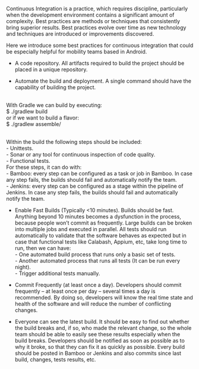 Continuous Integration is a practice, which requires discipline, particularly when the development environment contains a significant amount of complexity.  Best practices are methods or techniques that consistently bring superior results. Best practices evolve over time as new technology and techniques are introduced or improvements discovered.

Here we introduce some best practices for continuous integration that could be especially helpful for mobility teams based in Android.

- A code repository. All artifacts required to build the project should be placed in a unique repository.

- Automate the build and deployment. A single command should have the capability of building the project. 

<br/> With Gradle we can build by executing: 
<br/> $ ./gradlew build
<br/> or if we want to build a flavor:
<br/> $ ./gradlew assemble/<flavor/>

<br/> Within the build the following steps should be included:
<br/>	- Unittests.
<br/>	- Sonar or any tool for continuous inspection of code quality.
<br/>	- Functional tests.
<br/>	For these steps, it can do with:
<br/>	- Bamboo: every step can be configured as a task or job in Bamboo. In case any step fails, the builds should fail and automatically notify the team.
<br/>   - Jenkins: every step can be configured as a stage within the pipeline of Jenkins. In case any step fails, the builds should fail and automatically notify the team.

- Enable Fast Builds (Typically <10 minutes). Builds should be fast. Anything beyond 10 minutes becomes a dysfunction in the process, because people won’t commit as frequently. Large builds can be broken into multiple jobs and executed in parallel. All tests should run automatically to validate that the software behaves as expected but in case that functional tests like Calabash, Appium, etc, take long time to run, then we can have:
<br/> - One automated build process that runs only a basic set of tests.
<br/> - Another automated process that runs all tests (It can be run every night).
<br/> - Trigger additional tests manually.

- Commit Frequently (at least once a day). Developers should commit frequently – at least once per day – several times a day is recommended.  By doing so, developers will know the real time state and health of the software and will reduce the number of conflicting changes.

- Everyone can see the latest build. It should be easy to find out whether the build breaks and, if so, who made the relevant change, so the whole team should be able to easily see these results especially when the build breaks. Developers should be notified as soon as possible as to why it broke, so that they can fix it as quickly as possible. Every build should be posted in Bamboo or Jenkins and also commits since last build, changes, tests results, etc. 
